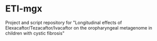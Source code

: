 # ETI-mgx
Project and script repository for "Longitudinal effects of Elexacaftor/Tezacaftor/Ivacaftor on the oropharyngeal metagenome in children with cystic fibrosis"
